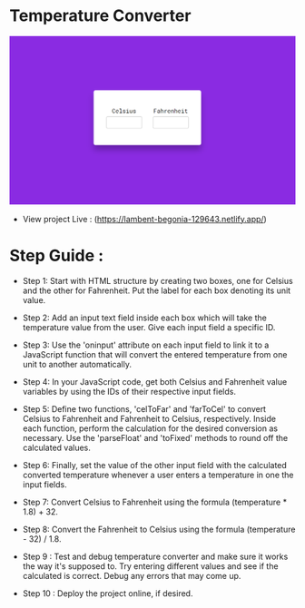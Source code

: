 # Temperature Converter

![temperature-converter](images/Temperature-Converter.PNG)

- View project Live : (https://lambent-begonia-129643.netlify.app/)

# Step Guide :

- Step 1: Start with HTML structure by creating two boxes, one for Celsius and the other for Fahrenheit. Put the label for each box denoting its unit value.

- Step 2: Add an input text field inside each box which will take the temperature value from the user. Give each input field a specific ID.

- Step 3: Use the 'oninput' attribute on each input field to link it to a JavaScript function that will convert the entered temperature from one unit to another automatically.

- Step 4: In your JavaScript code, get both Celsius and Fahrenheit value variables by using the IDs of their respective input fields.

- Step 5: Define two functions, 'celToFar' and 'farToCel' to convert Celsius to Fahrenheit and Fahrenheit to Celsius, respectively. Inside each function, perform the calculation for the desired conversion as necessary. Use the 'parseFloat' and 'toFixed' methods to round off the calculated values.

- Step 6: Finally, set the value of the other input field with the calculated converted temperature whenever a user enters a temperature in one the input fields.

- Step 7: Convert Celsius to Fahrenheit using the formula (temperature \* 1.8) + 32.

- Step 8: Convert the Fahrenheit to Celsius using the formula (temperature - 32) / 1.8.

- Step 9 : Test and debug temperature converter and make sure it works the way it's supposed to. Try entering different values and see if the calculated is correct. Debug any errors that may come up.

- Step 10 : Deploy the project online, if desired.
